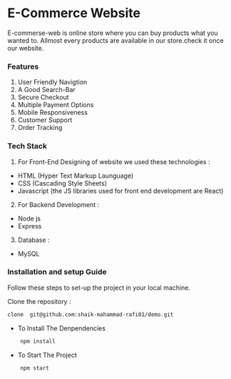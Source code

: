 # E-Commerce Website

 E-commerse-web is online store where you can buy products what you wanted to. Allmost every products are available in our store.check it once our website.

### Features
1. User Friendly Navigtion
2. A Good Search-Bar
3. Secure Checkout
4. Multiple Payment Options
5. Mobile Responsiveness
6. Customer Support
7. Order Tracking

### Tech Stack

1. For Front-End Designing of website we used these technologies : 
  - HTML (Hyper Text Markup Launguage)
  - CSS (Cascading Style Sheets)
  - Javascript (the JS libraries used for front end development are React)

  2. For Backend Development :
  - Node js
  - Express 

  3. Database :
- MySQL

### Installation and setup Guide 

Follow these steps to set-up the project in your local machine.

Clone the repository :

```bash
clone  git@github.com:shaik-mahammad-rafi01/demo.git
```

- To Install The Denpendencies 

```bash 
    npm install
```
 - To Start The Project

```bash
    npm start
```


